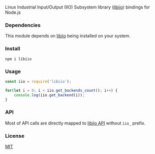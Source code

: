 Linux Industrial Input/Output (IIO) Subsystem library ([libiio](http://analogdevicesinc.github.io/libiio/)) bindings for Node.js

### Dependencies

This module depends on [libiio](http://analogdevicesinc.github.io/libiio/) being installed on your system.

### Install

`npm i libiio`

### Usage

```js
const iio = require('libiio');

for(let i = 0; i < iio.get_backends_count(); i++) {
    console.log(iio.get_backend(i));
}
```

### API

Most of API calls are directly mapped to [libiio API](http://analogdevicesinc.github.io/libiio/) without `iio_` prefix.

### License

[MIT](LICENSE)
